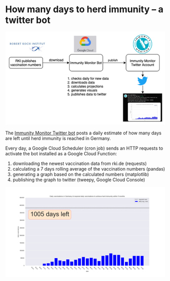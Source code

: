# How many days to herd immunity – a twitter bot

<img src="https://github.com/xaverdorner/immunity-twitter-bot/blob/master/twitter_bot_flowchart.png" width="750">

The [Immunity Monitor Twitter bot](https://twitter.com/CImmunitaet) posts a daily estimate of how many days are left until herd immunity is reached in Germany.

Every day, a Google Cloud Scheduler (cron job) sends an HTTP requests to activate the bot installed as a Google Cloud Function:

1. downloading the newest vaccination data from rki.de (requests)
2. calculating a 7 days rolling average of the vaccination numbers (pandas)
3. generating a graph based on the calculated numbers (matplotlib)
4. publishing the graph to twitter (tweepy, Google Cloud Console)


<img src="https://github.com/xaverdorner/immunity-twitter-bot/blob/master/example_graph.png" width="750">
